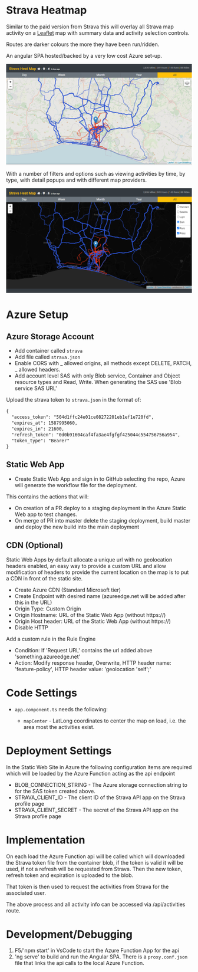 # Strava Heatmap

Similar to the paid version from Strava this will overlay all Strava map activity on a [Leaflet](https://leafletjs.com/) map with summary data and activity selection controls.

Routes are darker colours the more they have been run/ridden.

An angular SPA hosted/backed by a very low cost Azure set-up.

![site image](screenshots/site.png)

With a number of filters and options such as viewing activities by time, by type, with detail popups and with different map providers.

![site image](screenshots/site_no_map.png)

# Azure Setup

## Azure Storage Account

- Add container called `strava`
- Add file called `strava.json`
- Enable CORS with _ allowed origins, all methods except DELETE, PATCH, _ allowed headers.
- Add account level SAS with only Blob service, Container and Object resource types and Read, Write. When generating the SAS use 'Blob service SAS URL'

Upload the strava token to `strava.json` in the format of:

```
{
  "access_token": "504d1ffc24e01ce08272201eb1ef1e720fd",
  "expires_at": 1587995060,
  "expires_in": 21600,
  "refresh_token": "0d0b91604caf4fa3ae4fgfgf425044c554756756a954",
  "token_type": "Bearer"
}
```

## Static Web App

- Create Static Web App and sign in to GitHub selecting the repo, Azure will generate the workflow file for the deployment.

This contains the actions that will:

- On creation of a PR deploy to a staging deployment in the Azure Static Web app to test changes.
- On merge of PR into master delete the staging deployment, build master and deploy the new build into the main deployment

## CDN (Optional)

Static Web Apps by default allocate a unique url with no geolocation headers enabled, an easy way to provide a custom URL and allow modification of headers to provide the current location on the map is to put a CDN in front of the static site.

- Create Azure CDN (Standard Microsoft tier)
- Create Endpoint with desired name (azureedge.net will be added after this in the URL)
- Origin Type: Custom Origin
- Origin Hostname: URL of the Static Web App (without https://)
- Origin Host header: URL of the Static Web App (without https://)
- Disable HTTP

Add a custom rule in the Rule Engine

- Condition: If 'Request URL' contains the url added above 'something.azureedge.net'
- Action: Modify response header, Overwrite, HTTP header name: 'feature-policy', HTTP header value: 'geolocation 'self';'

# Code Settings

- `app.component.ts` needs the following:

  - `mapCenter` - LatLong coordinates to center the map on load, i.e. the area most the activities exist.

# Deployment Settings

In the Static Web Site in Azure the following configuration items are required which will be loaded by the Azure Function acting as the api endpoint

- BLOB_CONNECTION_STRING - The Azure storage connection string to for the SAS token created above.
- STRAVA_CLIENT_ID - The client ID of the Strava API app on the Strava profile page
- STRAVA_CLIENT_SECRET - The secret of the Strava API app on the Strava profile page

# Implementation

On each load the Azure Function api will be called which will downloaded the Strava token file from the container blob, if the token is valid it will be used, if not a refresh will be requested from Strava. Then the new token, refresh token and expiration is uploaded to the blob.

That token is then used to request the activities from Strava for the associated user.

The above process and all activity info can be accessed via /api/activities route.

# Development/Debugging

1. F5/'npm start' in VsCode to start the Azure Function App for the api
1. 'ng serve' to build and run the Angular SPA. There is a `proxy.conf.json` file that links the api calls to the local Azure Function.
